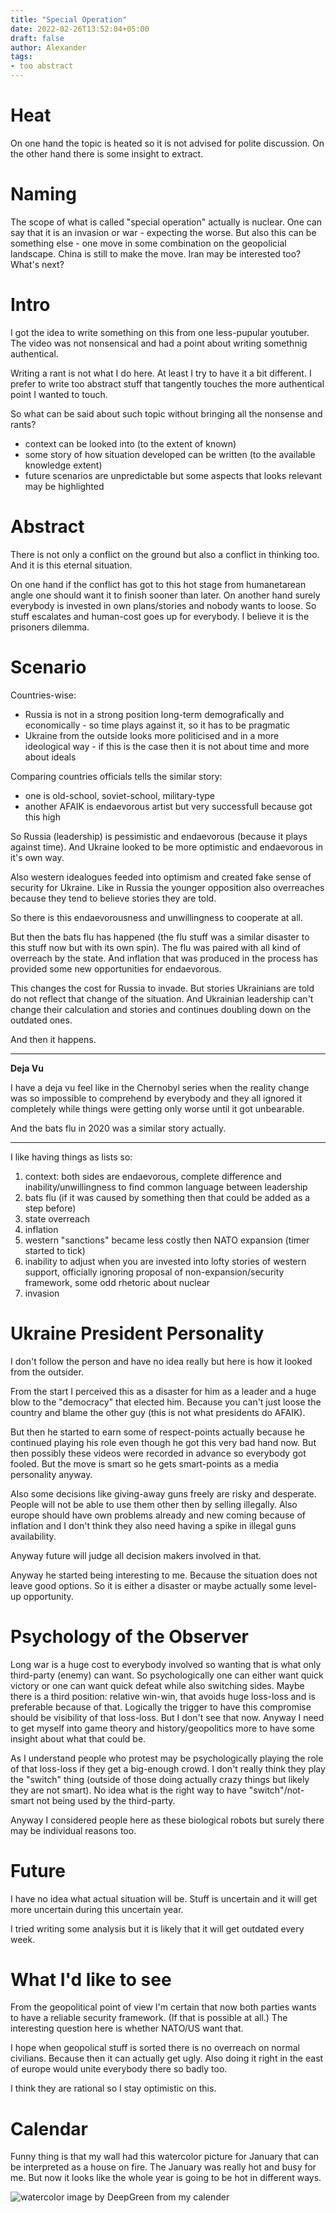 ```yaml
---
title: "Special Operation"
date: 2022-02-26T13:52:04+05:00
draft: false
author: Alexander
tags:
- too abstract
---
```


# Heat

On one hand the topic is heated so it is not advised for polite discussion.
On the other hand there is some insight to extract.

# Naming

The scope of what is called "special operation" actually is nuclear.
One can say that it is an invasion or war - expecting the worse.
But also this can be something else - one move in some combination on the geopolicial landscape.
China is still to make the move. Iran may be interested too?
What's next?

# Intro

I got the idea to write something on this from one less-pupular youtuber.
The video was not nonsensical and had a point about writing somethnig authentical.

Writing a rant is not what I do here. At least I try to have it a bit different.
I prefer to write too abstract stuff that tangently touches the more authentical point I wanted to touch.

So what can be said about such topic without bringing all the nonsense and rants?

- context can be looked into (to the extent of known)
- some story of how situation developed can be written (to the available knowledge extent)
- future scenarios are unpredictable but some aspects that looks relevant may be highlighted

# Abstract

There is not only a conflict on the ground but also a conflict in thinking too.
And it is this eternal situation.

On one hand if the conflict has got to this hot stage from humanetarean angle one should want it to finish sooner than later.
On another hand surely everybody is invested in own plans/stories and nobody wants to loose.
So stuff escalates and human-cost goes up for everybody.
I believe it is the prisoners dilemma.

# Scenario

Countries-wise:

- Russia is not in a strong position long-term demografically and economically - so time plays against it, so it has to be pragmatic
- Ukraine from the outside looks more politicised and in a more ideological way - if this is the case then it is not about time and more about ideals

Comparing countries officials tells the similar story:

- one is old-school, soviet-school, military-type
- another AFAIK is endaevorous artist but very successfull because got this high

So Russia (leadership) is pessimistic and endaevorous (because it plays against time).
And Ukraine looked to be more optimistic and endaevorous in it's own way.

Also western idealogues feeded into optimism and created fake sense of security for Ukraine.
Like in Russia the younger opposition also overreaches because they tend to believe stories they are told.

So there is this endaevorousness and unwillingness to cooperate at all.

But then the bats flu has happened (the flu stuff was a similar disaster to this stuff now but with its own spin).
The flu was paired with all kind of overreach by the state.
And inflation that was produced in the process has provided some new opportunities for endaevorous.

This changes the cost for Russia to invade. But stories Ukrainians are told do not reflect that change of the situation.
And Ukrainian leadership can't change their calculation and stories and continues doubling down on the outdated ones.

And then it happens.

---

**Deja Vu**

I have a deja vu feel like in the Chernobyl series when the reality change was so impossible to comprehend
by everybody and they all ignored it completely while things were getting only worse until it got unbearable.

And the bats flu in 2020 was a similar story actually.

---

I like having things as lists so:

1. context: both sides are endaevorous, complete difference and inability/unwillingness to find common language between leadership
1. bats flu (if it was caused by something then that could be added as a step before)
1. state overreach
1. inflation
1. western "sanctions" became less costly then NATO expansion (timer started to tick)
1. inability to adjust when you are invested into lofty stories of western support, officially ignoring proposal of non-expansion/security framework, some odd rhetoric about nuclear
1. invasion

# Ukraine President Personality

I don't follow the person and have no idea really but here is how it looked from the outsider.

From the start I perceived this as a disaster for him as a leader and a huge blow to the "democracy" that elected him.
Because you can't just loose the country and blame the other guy (this is not what presidents do AFAIK).

But then he started to earn some of respect-points actually because he continued playing his role even though he got this very bad hand now.
But then possibly these videos were recorded in advance so everybody got fooled.
But the move is smart so he gets smart-points as a media personality anyway.

Also some decisions like giving-away guns freely are risky and desperate.
People will not be able to use them other then by selling illegally.
Also europe should have own problems already and new coming because of inflation and I don't think they also need having a spike in illegal guns availability.

Anyway future will judge all decision makers involved in that.

Anyway he started being interesting to me.
Because the situation does not leave good options.
So it is either a disaster or maybe actually some level-up opportunity.

# Psychology of the Observer

Long war is a huge cost to everybody involved so wanting that is what only third-party (enemy) can want.
So psychologically one can either want quick victory or one can want quick defeat while also switching sides.
Maybe there is a third position: relative win-win, that avoids huge loss-loss and is preferable because of that.
Logically the trigger to have this compromise should be visibility of that loss-loss.
But I don't see that now.
Anyway I need to get myself into game theory and history/geopolitics more to have some insight about what that could be.

As I understand people who protest may be psychologically playing the role of that loss-loss if they get a big-enough crowd.
I don't really think they play the "switch" thing (outside of those doing actually crazy things but likely they are not smart).
No idea what is the right way to have "switch"/not-smart not being used by the third-party.

Anyway I considered people here as these biological robots but surely there may be individual reasons too.

# Future

I have no idea what actual situation will be.
Stuff is uncertain and it will get more uncertain during this uncertain year.

I tried writing some analysis but it is likely that it will get outdated every week.

# What I'd like to see

From the geopolitical point of view I'm certain that now both parties wants to have a reliable security framework.
(If that is possible at all.)
The interesting question here is whether NATO/US want that.

I hope when geopolical stuff is sorted there is no overreach on normal civilians.
Because then it can actually get ugly.
Also doing it right in the east of europe would unite everybody there so badly too.

I think they are rational so I stay optimistic on this.

# Calendar

Funny thing is that my wall had this watercolor picture for January that can be interpreted as a house on fire.
The January was really hot and busy for me.
But now it looks like the whole year is going to be hot in different ways.

![watercolor image by DeepGreen from my calender](/blog/jan.jpg)
